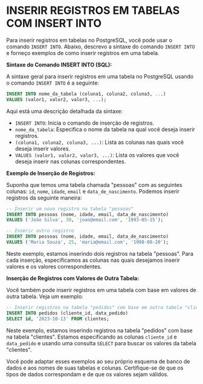 # INSERIR REGISTROS EM TABELAS COM INSERT INTO
Para inserir registros em tabelas no PostgreSQL, você pode usar o comando `INSERT INTO`. Abaixo, descrevo a sintaxe do comando `INSERT INTO` e forneço exemplos de como inserir registros em uma tabela.

**Sintaxe do Comando INSERT INTO (SQL):**

A sintaxe geral para inserir registros em uma tabela no PostgreSQL usando o comando `INSERT INTO` é a seguinte:

```sql
INSERT INTO nome_da_tabela (coluna1, coluna2, coluna3, ...)
VALUES (valor1, valor2, valor3, ...);
```

Aqui está uma descrição detalhada da sintaxe:

- `INSERT INTO`: Inicia o comando de inserção de registros.
- `nome_da_tabela`: Especifica o nome da tabela na qual você deseja inserir registros.
- `(coluna1, coluna2, coluna3, ...)`: Lista as colunas nas quais você deseja inserir valores.
- `VALUES (valor1, valor2, valor3, ...)`: Lista os valores que você deseja inserir nas colunas correspondentes.

**Exemplo de Inserção de Registros:**

Suponha que temos uma tabela chamada "pessoas" com as seguintes colunas: `id`, `nome`, `idade`, `email` e `data_de_nascimento`. Podemos inserir registros da seguinte maneira:

```sql
-- Inserir um novo registro na tabela "pessoas"
INSERT INTO pessoas (nome, idade, email, data_de_nascimento)
VALUES ('João Silva', 30, 'joao@email.com', '1993-05-15');

-- Inserir outro registro
INSERT INTO pessoas (nome, idade, email, data_de_nascimento)
VALUES ('Maria Souza', 25, 'maria@email.com', '1998-08-20');
```

Neste exemplo, estamos inserindo dois registros na tabela "pessoas". Para cada inserção, especificamos as colunas nas quais desejamos inserir valores e os valores correspondentes.

**Inserção de Registros com Valores de Outra Tabela:**

Você também pode inserir registros em uma tabela com base em valores de outra tabela. Veja um exemplo:

```sql
-- Inserir registros na tabela "pedidos" com base em outra tabela "clientes"
INSERT INTO pedidos (cliente_id, data_pedido)
SELECT id, '2023-10-13' FROM clientes;
```

Neste exemplo, estamos inserindo registros na tabela "pedidos" com base na tabela "clientes". Estamos especificando as colunas `cliente_id` e `data_pedido` e usando uma consulta `SELECT` para buscar os valores da tabela "clientes".

Você pode adaptar esses exemplos ao seu próprio esquema de banco de dados e aos nomes de suas tabelas e colunas. Certifique-se de que os tipos de dados correspondam e de que os valores sejam válidos.